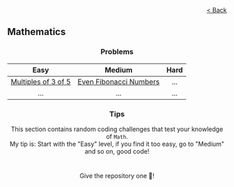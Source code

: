 [<p align="right">< Back</p>](../../README.md)

<h2>Mathematics</h2>

<h3 align="center">Problems</h3>

<div align="center">

| Easy 	| Medium 	| Hard 	|
|:---:	|:---:	|:---:	|
| [Multiples of 3 of 5](./multiples-of-3-or-5/problem.md)	| [Even Fibonacci Numbers](./even-fibonacci-numbers/problem.md) 	| ... 	|
| ... 	| ... 	| ... 	|

</div>

<h3 align="center">Tips</h3>

<p align="center">This section contains random coding challenges that test your knowledge of <code>Math</code>.<br> My tip is: Start with the "Easy" level, if you find it too easy, go to "Medium" and so on, good code!</p>

#

<p align="center">Give the repository one 🌟!<p>
